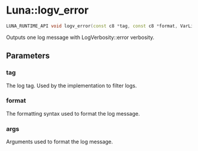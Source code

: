 # Luna::logv_error

```c++
LUNA_RUNTIME_API void logv_error(const c8 *tag, const c8 *format, VarList args)
```

Outputs one log message with LogVerbosity::error verbosity. 



## Parameters
### tag
The log tag. Used by the implementation to filter logs. 

### format
The formatting syntax used to format the log message. 

### args
Arguments used to format the log message. 


